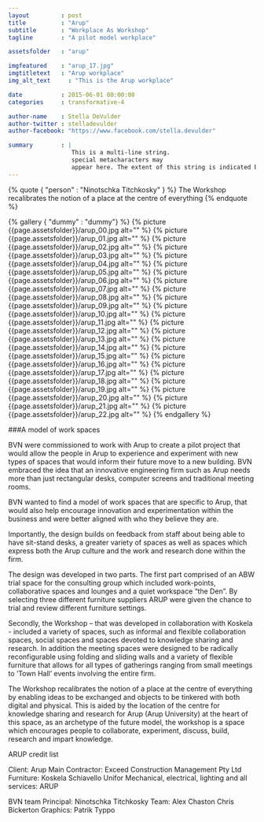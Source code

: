 ```yaml
---
layout         : post
title          : "Arup"
subtitle       : "Workplace As Workshop"
tagline        : "A pilot model workplace"

assetsfolder   : "arup"

imgfeatured    : "arup_17.jpg"
imgtitletext   : "Arup workplace"
img_alt_text     : "This is the Arup workplace"

date           : 2015-06-01 00:00:00
categories     : transformative-4

author-name    : Stella DeVulder
author-twitter : stelladevulder
author-facebook: "https://www.facebook.com/stella.devulder"

summary        : |
                  This is a multi-line string.
                  special metacharacters may
                  appear here. The extent of this string is indicated by indentation.
---
```

{% quote { "person" : "Ninotschka Titchkosky"  } %}
The Workshop recalibrates the notion of a place at the centre of everything 
{% endquote %}


{% gallery { "dummy" : "dummy"} %}
    {% picture {{page.assetsfolder}}/arup_00.jpg alt="" %}
    {% picture {{page.assetsfolder}}/arup_01.jpg alt="" %}
    {% picture {{page.assetsfolder}}/arup_02.jpg alt="" %}
    {% picture {{page.assetsfolder}}/arup_03.jpg alt="" %}
    {% picture {{page.assetsfolder}}/arup_04.jpg alt="" %}
    {% picture {{page.assetsfolder}}/arup_05.jpg alt="" %}
    {% picture {{page.assetsfolder}}/arup_06.jpg alt="" %}
    {% picture {{page.assetsfolder}}/arup_07.jpg alt="" %}
    {% picture {{page.assetsfolder}}/arup_08.jpg alt="" %}
    {% picture {{page.assetsfolder}}/arup_09.jpg alt="" %}
    {% picture {{page.assetsfolder}}/arup_10.jpg alt="" %}
    {% picture {{page.assetsfolder}}/arup_11.jpg alt="" %}
    {% picture {{page.assetsfolder}}/arup_12.jpg alt="" %}
    {% picture {{page.assetsfolder}}/arup_13.jpg alt="" %}
    {% picture {{page.assetsfolder}}/arup_14.jpg alt="" %}
    {% picture {{page.assetsfolder}}/arup_15.jpg alt="" %}
    {% picture {{page.assetsfolder}}/arup_16.jpg alt="" %}
    {% picture {{page.assetsfolder}}/arup_17.jpg alt="" %}
    {% picture {{page.assetsfolder}}/arup_18.jpg alt="" %}
    {% picture {{page.assetsfolder}}/arup_19.jpg alt="" %}
    {% picture {{page.assetsfolder}}/arup_20.jpg alt="" %}
    {% picture {{page.assetsfolder}}/arup_21.jpg alt="" %}
    {% picture {{page.assetsfolder}}/arup_22.jpg alt="" %}
{% endgallery %}

###A model of work spaces 

BVN were commissioned to work with Arup to create a pilot project that would allow the people in Arup to experience and experiment with new types of spaces that would inform their future move to a new building.
BVN embraced the idea that an innovative engineering firm such as Arup needs more than just rectangular desks, computer screens and traditional meeting rooms.

BVN wanted to find a model of work spaces that are specific to Arup, that would also help encourage innovation and experimentation within the business and were better aligned with who they believe they are.

Importantly, the design builds on feedback from staff about being able to have sit-stand desks, a greater variety of spaces as well as spaces which express both the Arup culture and the work and research done within the firm.

The design was developed in two parts.  The first part comprised of an ABW trial space for the consulting group which included work-points, collaborative spaces and lounges and a quiet workspace “the Den”. By selecting three different furniture suppliers ARUP were given the chance to trial and review different furniture settings.

Secondly, the Workshop – that was developed in collaboration with Koskela - included a variety of spaces,   such as informal and flexible collaboration spaces, social spaces and spaces devoted to knowledge sharing and research.  In addition the meeting spaces were designed to be radically reconfigurable using folding and sliding walls and a variety of flexible furniture that allows for all types of gatherings ranging from small meetings to ‘Town Hall’ events involving the entire firm.

The Workshop recalibrates the notion of a place at the centre of everything by enabling ideas to be exchanged and objects to be tinkered with both digital and physical. This is aided by the location of the centre for knowledge sharing and research for Arup (Arup University) at the heart of this space, as an archetype of the future model, the workshop is a space which encourages people to collaborate, experiment, discuss, build, research and impart knowledge.

ARUP credit list

Client: Arup
Main Contractor: Exceed Construction Management Pty Ltd
Furniture: 	Koskela
		Schiavello
		Unifor
Mechanical, electrical, lighting and all services: ARUP

BVN team
Principal: Ninotschka Titchkosky
Team:	Alex Chaston
	Chris Bickerton
Graphics: Patrik Typpo
